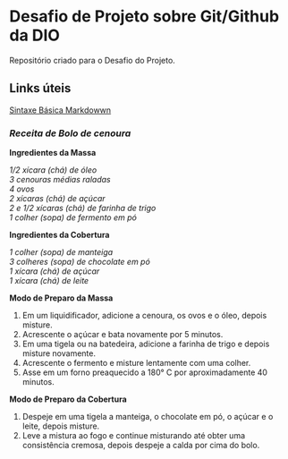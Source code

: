 # Desafio de Projeto sobre Git/Github da DIO
Repositório criado para o Desafio do Projeto.

## Links úteis
[Sintaxe Básica Markdowwn](https://www.markdownguide.org/basic-syntax/)

### *Receita de Bolo de cenoura*

**Ingredientes da Massa**

*1/2 xícara (chá) de óleo*<br>
*3 cenouras médias raladas*<br>
*4 ovos*<br>
*2 xícaras (chá) de açúcar*<br>
*2 e 1/2 xícaras (chá) de farinha de trigo*<br>
*1 colher (sopa) de fermento em pó*<br>

**Ingredientes da Cobertura**

*1 colher (sopa) de manteiga*<br>
*3 colheres (sopa) de chocolate em pó*<br>
*1 xícara (chá) de açúcar*<br>
*1 xícara (chá) de leite*<br>

**Modo de Preparo da Massa**

1. Em um liquidificador, adicione a cenoura, os ovos e o óleo, depois misture.<br>
2. Acrescente o açúcar e bata novamente por 5 minutos.<br>
3. Em uma tigela ou na batedeira, adicione a farinha de trigo e depois misture novamente.<br>
4. Acrescente o fermento e misture lentamente com uma colher.<br>
5. Asse em um forno preaquecido a 180° C por aproximadamente 40 minutos.<br>

**Modo de Preparo da Cobertura**

1. Despeje em uma tigela a manteiga, o chocolate em pó, o açúcar e o leite, depois misture.<br>
2. Leve a mistura ao fogo e continue misturando até obter uma consistência cremosa, depois despeje a calda por cima do bolo.<br>



